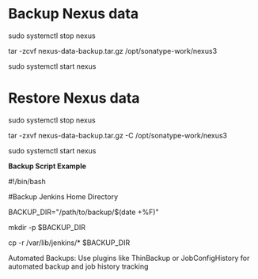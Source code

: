 
# Backup Nexus data

sudo systemctl stop nexus

tar -zcvf nexus-data-backup.tar.gz /opt/sonatype-work/nexus3

sudo systemctl start nexus

# Restore Nexus data

sudo systemctl stop nexus

tar -zxvf nexus-data-backup.tar.gz -C /opt/sonatype-work/nexus3

sudo systemctl start nexus


**Backup Script Example**

#!/bin/bash 

#Backup Jenkins Home Directory 

BACKUP_DIR="/path/to/backup/$(date +%F)" 

mkdir -p $BACKUP_DIR

cp -r /var/lib/jenkins/* $BACKUP_DIR

Automated Backups: Use plugins like ThinBackup or JobConfigHistory for automated backup and job history tracking





